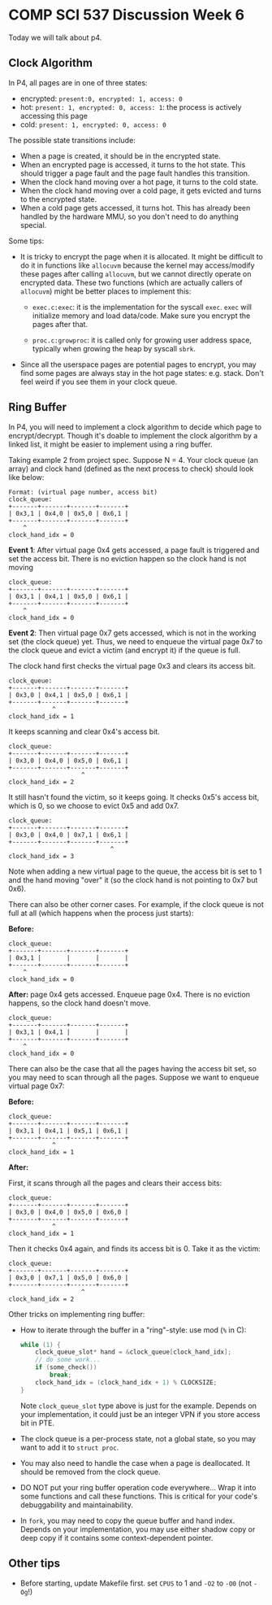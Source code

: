 
# COMP SCI 537 Discussion Week 6

Today we will talk about p4. 

## Clock Algorithm

In P4, all pages are in one of three states:

- encrypted: `present:0, encrypted: 1, access: 0 `
- hot: `present: 1, encrypted: 0, access: 1`: the process is actively accessing this page
- cold: `present: 1, encrypted: 0, access: 0`

The possible state transitions include:

- When a page is created, it should be in the encrypted state.
- When an encrypted page is accessed, it turns to the hot state. This should trigger a page fault and the page fault handles this transition.
- When the clock hand moving over a hot page, it turns to the cold state.
- When the clock hand moving over a cold page, it gets evicted and turns to the encrypted state.
- When a cold page gets accessed, it turns hot. This has already been handled by the hardware MMU, so you don't need to do anything special.

Some tips:

- It is tricky to encrypt the page when it is allocated. It might be difficult to do it in functions like `allocuvm` because the kernel may access/modify these pages after calling `allocuvm`, but we cannot directly operate on encrypted data. These two functions (which are actually callers of `allocuvm`) might be better places to implement this:

    - `exec.c:exec`: it is the implementation for the syscall `exec`. `exec` will initialize memory and load data/code. Make sure you encrypt the pages after that.

    - `proc.c:growproc`: it is called only for growing user address space, typically when growing the heap by syscall `sbrk`.

- Since all the userspace pages are potential pages to encrypt, you may find some pages are always stay in the hot page states: e.g. stack. Don't feel weird if you see them in your clock queue.

## Ring Buffer

In P4, you will need to implement a clock algorithm to decide which page to encrypt/decrypt. Though it's doable to implement the clock algorithm by a linked list, it might be easier to implement using a ring buffer.

Taking example 2 from project spec. Suppose N = 4. Your clock queue (an array) and clock hand (defined as the next process to check) should look like below:

```
Format: (virtual page number, access bit)
clock_queue:
+-------+-------+-------+-------+
| 0x3,1 | 0x4,0 | 0x5,0 | 0x6,1 |
+-------+-------+-------+-------+
    ^
clock_hand_idx = 0
```

**Event 1**: After virtual page 0x4 gets accessed, a page fault is triggered and set the access bit. There is no eviction happen so the clock hand is not moving

```
clock_queue:
+-------+-------+-------+-------+
| 0x3,1 | 0x4,1 | 0x5,0 | 0x6,1 |
+-------+-------+-------+-------+
    ^
clock_hand_idx = 0
```

**Event 2**: Then virtual page 0x7 gets accessed, which is not in the working set (the clock queue) yet. Thus, we need to enqueue the virtual page 0x7 to the clock queue and evict a victim (and encrypt it) if the queue is full.

The clock hand first checks the virtual page 0x3 and clears its access bit.

```
clock_queue:
+-------+-------+-------+-------+
| 0x3,0 | 0x4,1 | 0x5,0 | 0x6,1 |
+-------+-------+-------+-------+
            ^
clock_hand_idx = 1
```

It keeps scanning and clear 0x4's access bit.

```
clock_queue:
+-------+-------+-------+-------+
| 0x3,0 | 0x4,0 | 0x5,0 | 0x6,1 |
+-------+-------+-------+-------+
                    ^
clock_hand_idx = 2
```

It still hasn't found the victim, so it keeps going. It checks 0x5's access bit, which is 0, so we choose to evict 0x5 and add 0x7.

```
clock_queue:
+-------+-------+-------+-------+
| 0x3,0 | 0x4,0 | 0x7,1 | 0x6,1 |
+-------+-------+-------+-------+
                            ^
clock_hand_idx = 3
```

Note when adding a new virtual page to the queue, the access bit is set to 1 and the hand moving "over" it (so the clock hand is not pointing to 0x7 but 0x6).

There can also be other corner cases. For example, if the clock queue is not full at all (which happens when the process just starts):

**Before:**

```
clock_queue:
+-------+-------+-------+-------+
| 0x3,1 |       |       |       |
+-------+-------+-------+-------+
    ^
clock_hand_idx = 0
```

 **After:** page 0x4 gets accessed. Enqueue page 0x4. There is no eviction happens, so the clock hand doesn't move.

```
clock_queue:
+-------+-------+-------+-------+
| 0x3,1 | 0x4,1 |       |       |
+-------+-------+-------+-------+
    ^
clock_hand_idx = 0
```

There can also be the case that all the pages having the access bit set, so you may need to scan through all the pages. Suppose we want to enqueue virtual page 0x7:

**Before:**

```
clock_queue:
+-------+-------+-------+-------+
| 0x3,1 | 0x4,1 | 0x5,1 | 0x6,1 |
+-------+-------+-------+-------+
            ^
clock_hand_idx = 1
```

**After:**

First, it scans through all the pages and clears their access bits:

```
clock_queue:
+-------+-------+-------+-------+
| 0x3,0 | 0x4,0 | 0x5,0 | 0x6,0 |
+-------+-------+-------+-------+
            ^
clock_hand_idx = 1
```

Then it checks 0x4 again, and finds its access bit is 0. Take it as the victim:

```
clock_queue:
+-------+-------+-------+-------+
| 0x3,0 | 0x7,1 | 0x5,0 | 0x6,0 |
+-------+-------+-------+-------+
                    ^
clock_hand_idx = 2
```

Other tricks on implementing ring buffer:

- How to iterate through the buffer in a "ring"-style: use mod (`%` in C):

    ```C
    while (1) {
        clock_queue_slot* hand = &clock_queue[clock_hand_idx];
        // do some work...
        if (some_check())
            break;
        clock_hand_idx = (clock_hand_idx + 1) % CLOCKSIZE;
    }
    ```
    Note `clock_queue_slot` type above is just for the example. Depends on your implementation, it could just be an integer VPN if you store access bit in PTE.
    
- The clock queue is a per-process state, not a global state, so you may want to add it to `struct proc`.

- You may also need to handle the case when a page is deallocated. It should be removed from the clock queue. 

- DO NOT put your ring buffer operation code everywhere... Wrap it into some functions and call these functions. This is critical for your code's debuggability and maintainability.

- In `fork`, you may need to copy the queue buffer and hand index. Depends on your implementation, you may use either shadow copy or deep copy if it contains some context-dependent pointer.

## Other tips

- Before starting, update Makefile first. set `CPUS` to 1 and `-O2` to `-O0` (not `-Og`!)
